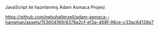 JavaScript ile hazırlanmış Adam Asmaca Projesi


https://github.com/nebuhallerzell/adam-asmaca--hangman/assets/153604169/8378a2cf-ef3a-488f-96ce-c33ac84138e7

